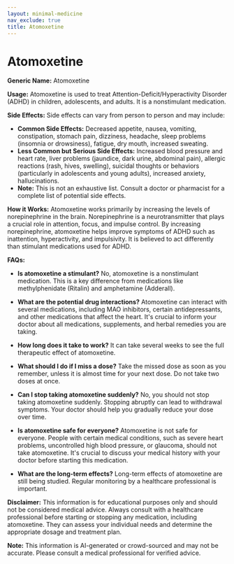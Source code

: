 ```yaml
---
layout: minimal-medicine
nav_exclude: true
title: Atomoxetine
---
```


# Atomoxetine

**Generic Name:** Atomoxetine

**Usage:** Atomoxetine is used to treat Attention-Deficit/Hyperactivity Disorder (ADHD) in children, adolescents, and adults.  It is a nonstimulant medication.

**Side Effects:**  Side effects can vary from person to person and may include:

* **Common Side Effects:**  Decreased appetite, nausea, vomiting, constipation, stomach pain, dizziness, headache, sleep problems (insomnia or drowsiness), fatigue, dry mouth, increased sweating.
* **Less Common but Serious Side Effects:**  Increased blood pressure and heart rate, liver problems (jaundice, dark urine, abdominal pain), allergic reactions (rash, hives, swelling), suicidal thoughts or behaviors (particularly in adolescents and young adults), increased anxiety, hallucinations.  
* **Note:** This is not an exhaustive list.  Consult a doctor or pharmacist for a complete list of potential side effects.


**How it Works:** Atomoxetine works primarily by increasing the levels of norepinephrine in the brain. Norepinephrine is a neurotransmitter that plays a crucial role in attention, focus, and impulse control. By increasing norepinephrine, atomoxetine helps improve symptoms of ADHD such as inattention, hyperactivity, and impulsivity.  It is believed to act differently than stimulant medications used for ADHD.


**FAQs:**

* **Is atomoxetine a stimulant?** No, atomoxetine is a nonstimulant medication. This is a key difference from medications like methylphenidate (Ritalin) and amphetamine (Adderall).

* **What are the potential drug interactions?** Atomoxetine can interact with several medications, including MAO inhibitors, certain antidepressants, and other medications that affect the heart.  It's crucial to inform your doctor about all medications, supplements, and herbal remedies you are taking.

* **How long does it take to work?** It can take several weeks to see the full therapeutic effect of atomoxetine.

* **What should I do if I miss a dose?**  Take the missed dose as soon as you remember, unless it is almost time for your next dose. Do not take two doses at once.

* **Can I stop taking atomoxetine suddenly?** No, you should not stop taking atomoxetine suddenly.  Stopping abruptly can lead to withdrawal symptoms. Your doctor should help you gradually reduce your dose over time.

* **Is atomoxetine safe for everyone?** Atomoxetine is not safe for everyone.  People with certain medical conditions, such as severe heart problems, uncontrolled high blood pressure, or glaucoma, should not take atomoxetine. It's crucial to discuss your medical history with your doctor before starting this medication.

* **What are the long-term effects?** Long-term effects of atomoxetine are still being studied.  Regular monitoring by a healthcare professional is important.

**Disclaimer:** This information is for educational purposes only and should not be considered medical advice.  Always consult with a healthcare professional before starting or stopping any medication, including atomoxetine.  They can assess your individual needs and determine the appropriate dosage and treatment plan.


**Note:** This information is AI-generated or crowd-sourced and may not be accurate. Please consult a medical professional for verified advice.